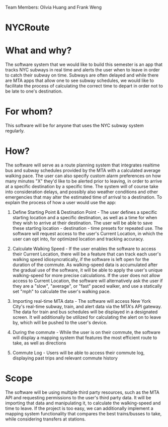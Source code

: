 Team Members: Olivia Huang and Frank Weng

# NYCRoute


# What and why?
The software system that we would like to build this semester is an app that tracks NYC subways in real time and alerts the user when to leave in order to catch their subway on time. Subways are often delayed and while there are MTA apps that allow one to see subway schedules, we would like to facilitate the process of calculating the correct time to depart in order not to be late to one's destination.

# For whom?
This software will be for anyone that uses the NYC subway system regularly.

# How?
The software will serve as a route planning system that integrates realtime bus and subway schedules provided by the MTA with a calculated average walking pace. The user can also specify custom alarm preferences on how many minutes "X" they'd like to be alerted prior to leaving, in order to arrive at a specific destination by a specific time. The system will of course take into consideration delays, and possibly also weather conditions and other emergencies that may alter the estimated time of arrival to a destination. To explain the process of how a user would use the app:

1) Define Starting Point & Destination Point - The user defines a specific starting location and a specific destination, as well as a time for when they wish to arrive at their destination. The user will be able to save these starting location - destination - time presets for repeated use. The software will request access to the user's Current Location, in which the user can opt into, for optimized location and tracking accuracy. 

2) Calculate Walking Speed - If the user enables the software to access their Current Location, there will be a feature that can track each user's walking speed idiosyncratically, if the software is left open for the duration of the commute. As walking-speed data is accumulated after the gradual use of the software, it will be able to apply the user's unique walking-speed for more precise calculations. If the user does not allow access to Current Location, the software will alternatively ask the user if they are a "slow", "average", or "fast" paced walker, and use a statically set "mph" to calculate the user's walking pace. 

3) Importing real-time MTA data - The software will access New York City's real-time subway, train, and alert data via the MTA's API gateway. The data for train and bus schedules will be displayed in a designated screen. It will additionally be utilized for calculating the alert on to leave by, which will be pushed to the user's device.

4) During the commute - While the user is on their commute, the software will display a mapping system that features the most efficient route to take, as well as directions

5) Commute Log - Users will be able to access their commute log, displaying past trips and relevant commute history

# Scope
The software will be using multiple third party resources, such as the MTA API and requesting permissions to the user's third party data. It will be importing that data and manipulating it, to calculate the walking-speed and time to leave. If the project is too easy, we can additionally implement a mapping system functionality that compares the best trains/busses to take, while considering transfers at stations. 
